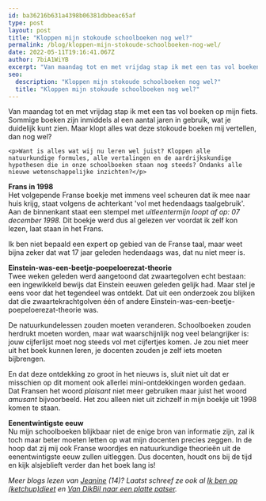 ```yaml
---
id: ba36216b631a4398b06381dbbeac65af
type: post
layout: post
title: "Kloppen mijn stokoude schoolboeken nog wel?"
permalink: /blog/kloppen-mijn-stokoude-schoolboeken-nog-wel/
date: 2022-05-11T19:16:41.067Z
author: 7biA1WiYB
excerpt: "Van maandag tot en met vrijdag stap ik met een tas vol boeken op mijn fiets. Sommige boeken zijn inmiddels al een aantal jaren in gebruik, wat je duidelijk kunt zien. Maar klopt alles wat deze stokoude boeken mij vertellen, dan nog wel?  "
seo:
  description: "Kloppen mijn stokoude schoolboeken nog wel?"
  title: "Kloppen mijn stokoude schoolboeken nog wel?"
---
```

Van maandag tot en met vrijdag stap ik met een tas vol boeken op mijn fiets. Sommige boeken zijn inmiddels al een aantal jaren in gebruik, wat je duidelijk kunt zien. Maar klopt alles wat deze stokoude boeken mij vertellen, dan nog wel?  

    <p>Want is alles wat wij nu leren wel juist? Kloppen alle natuurkundige formules, alle vertalingen en de aardrijkskundige hypothesen die in onze schoolboeken staan nog steeds? Ondanks alle nieuwe wetenschappelijke inzichten?</p>
<p><strong>Frans in 1998</strong><br>Het volgepende Franse boekje met immens veel scheuren dat ik mee naar huis krijg, staat volgens de achterkant 'vol met hedendaags taalgebruik'. Aan de binnenkant staat een stempel met <em>uitleentermijn loopt af op: 07 december 1998. </em>Dit boekje werd dus al gelezen ver voordat ik zelf kon lezen, laat staan in het Frans.</p>
<p>Ik ben niet bepaald een expert op gebied van de Franse taal, maar weet bijna zeker dat wat 17 jaar geleden hedendaags was, dat nu niet meer is.</p>
<p><strong>Einstein-was-een-beetje-poepeloerezat-theorie</strong><br>Twee weken geleden werd aangetoond dat zwaartegolven echt bestaan: een ingewikkeld bewijs dat Einstein eeuwen geleden gelijk had. Maar stel je eens voor dat het tegendeel was ontdekt. Dat uit een onderzoek zou blijken dat die zwaartekrachtgolven één of andere Einstein-was-een-beetje-poepeloerezat-theorie was.</p>
<p>De natuurkundelessen zouden moeten veranderen. Schoolboeken zouden herdrukt moeten worden, maar wat waarschijnlijk nog veel belangrijker is: jouw cijferlijst moet nog steeds vol met cijfertjes komen. Je zou niet meer uit het boek kunnen leren, je docenten zouden je zelf iets moeten bijbrengen.</p>
<p>En dat deze ontdekking zo groot in het nieuws is, sluit niet uit dat er misschien op dit moment ook allerlei mini-ontdekkingen worden gedaan. Dat Fransen het woord <em>plaisant </em>niet meer gebruiken maar juist het woord <em>amusant </em>bijvoorbeeld. Het zou alleen niet uit zichzelf in mijn boekje uit 1998 komen te staan.  </p>
<p><b>Eenentwintigste eeuw</b><br>Nu mijn schoolboeken blijkbaar niet de enige bron van informatie zijn, zal ik toch maar beter moeten letten op wat mijn docenten precies zeggen. In de hoop dat zij mij ook Franse woordjes en natuurkundige theorieën uit de eenentwintigste eeuw zullen uitleggen. Dus docenten, houdt ons bij de tijd en kijk alsjeblieft verder dan het boek lang is!</p>
<p><em>Meer blogs lezen van <a href="https://7dagen.netlify.app/users/jeanine-krist">Jeanine</a> (14)? Laatst schreef ze ook al <a href="https://7dagen.netlify.app/blog/ik-ben-op-ketchupdieet">Ik ben op (ketchup)dieet</a> en <a href="https://7dagen.netlify.app/blog/van-dikbil-naar-een-platte-patser">Van DikBil naar een platte patser</a>.</em></p>  
